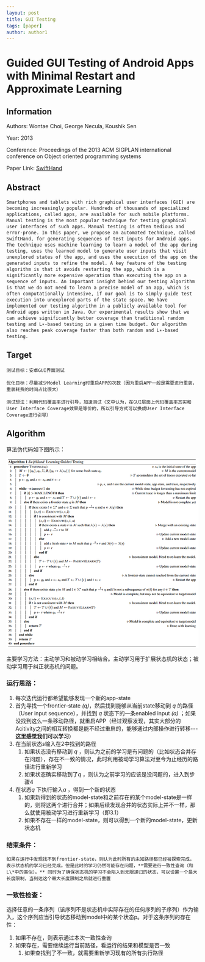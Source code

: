 ```yaml
---
layout: post
title: GUI Testing
tags: [paper]
author: author1
---
```

# Guided GUI Testing of Android Apps with Minimal Restart and Approximate Learning

## Information

Authors: Wontae Choi, George Necula, Koushik Sen

Year: 2013

Conference: Proceedings of the 2013 ACM SIGPLAN international conference on Object oriented programming systems

Paper Link: [SwiftHand](https://dl.acm.org/doi/10.1145/2509136.2509552)

## Abstract

    Smartphones and tablets with rich graphical user interfaces (GUI) are becoming increasingly popular. Hundreds of thousands of specialized applications, called apps, are available for such mobile platforms. Manual testing is the most popular technique for testing graphical user interfaces of such apps. Manual testing is often tedious and error-prone. In this paper, we propose an automated technique, called SwiftHand, for generating sequences of test inputs for Android apps. The technique uses machine learning to learn a model of the app during testing, uses the learned model to generate user inputs that visit unexplored states of the app, and uses the execution of the app on the generated inputs to refine the model. A key feature of the testing algorithm is that it avoids restarting the app, which is a significantly more expensive operation than executing the app on a sequence of inputs. An important insight behind our testing algorithm is that we do not need to learn a precise model of an app, which is often computationally intensive, if our goal is to simply guide test execution into unexplored parts of the state space. We have implemented our testing algorithm in a publicly available tool for Android apps written in Java. Our experimental results show that we can achieve significantly better coverage than traditional random testing and L∗-based testing in a given time budget. Our algorithm also reaches peak coverage faster than both random and L∗-based testing.

## Target

    测试目标：安卓GUI界面测试

    优化目标：尽量减少Model Learning时重启APP的次数（因为重启APP一般是需要进行重装，重装耗费的时间占比很大）

    测试想法：利用代码覆盖率进行引导，加速测试（文中认为，在GUI层面上代码覆盖率其实和User Interface Coverage效果是等价的，所以引导方式可以换成User Interface Coverage进行引导）

## Algorithm

算法伪代码如下图所示：

![algo](../Images/Snipaste_2023-05-23_19-47-55.png)

主要学习方法：主动学习和被动学习相结合。主动学习用于扩展状态机的状态；被动学习用于纠正状态机的问题。

### 运行思路：

1. 每次迭代运行都希望能够发现一个新的app-state
2. 首先寻找一个frontier-state *(q)*，然后找到能够从当前state移动到 *q* 的路径（User input sequence），并找到 *q* 状态下的一条enabled input *(a)* ；如果没找到这么一条移动路径，就重启APP（经过观察发现，其实大部分的Acitivity之间的相互转换都是能不经过重启的，能够通过内部操作进行转移---**这里感觉我们可以学习**）
3. 在当前状态*s*输入在2中找到的路径
   1. 如果状态没有移动到 *q* ，则认为之前的学习是有问题的（比如状态合并存在问题），存在不一致的情况，此时利用被动学习算法对至今为止经历的路径进行重新学习
   2. 如果状态确实移动到了*q* ，则认为之前学习的应该是没问题的，进入到步骤4
4. 在状态*q* 下执行输入*a* ，得到一个新的状态
   1. 如果新得到的状态的model-state和之前存在的某个model-state是一样的，则将这两个进行合并；如果后续发现合并的状态实际上并不一样，那么就使用被动学习进行重新学习（即3.1）
   2. 如果不存在一样的model-state，则可以得到一个新的model-state，更新状态机

### 结束条件：

    如果在运行中发现找不到frontier-state，则认为此时所有的未知路径都已经被探索完成，表示状态机的学习已经完成。但是此时的学习仍然可能存在问题，**需要进行一致性查询（和L\*中的类似）。** 同时为了确保状态机的学习不会陷入到无限递归的状态，可以设置一个最大长度限制，当到达这个最大长度限制之后就进行重置

### 一致性检查：

选择任意的一条序列（该序列不是状态机中实际存在的任何序列的子序列）作为输入，这个序列应当引导状态移动到model中的某个状态p。对于这条序列的存在性：

1. 如果不存在，则表示通过本次一致性查询
2. 如果存在，需要继续运行当前路径，看运行的结果和模型是否一致
   1. 如果查找到了不一致，就需要重新学习现有的所有执行路径
